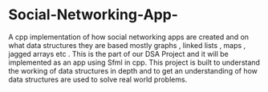 # Social-Networking-App-
A cpp implementation of how social networking apps are created and on what data structures they are based mostly graphs , linked lists , maps , jagged arrays etc . This is the part of our DSA Project and it will be implemented as an app using Sfml in cpp. This project is built to understand the working of data structures in depth and to get an understanding of how data structures are used to solve real world problems.
